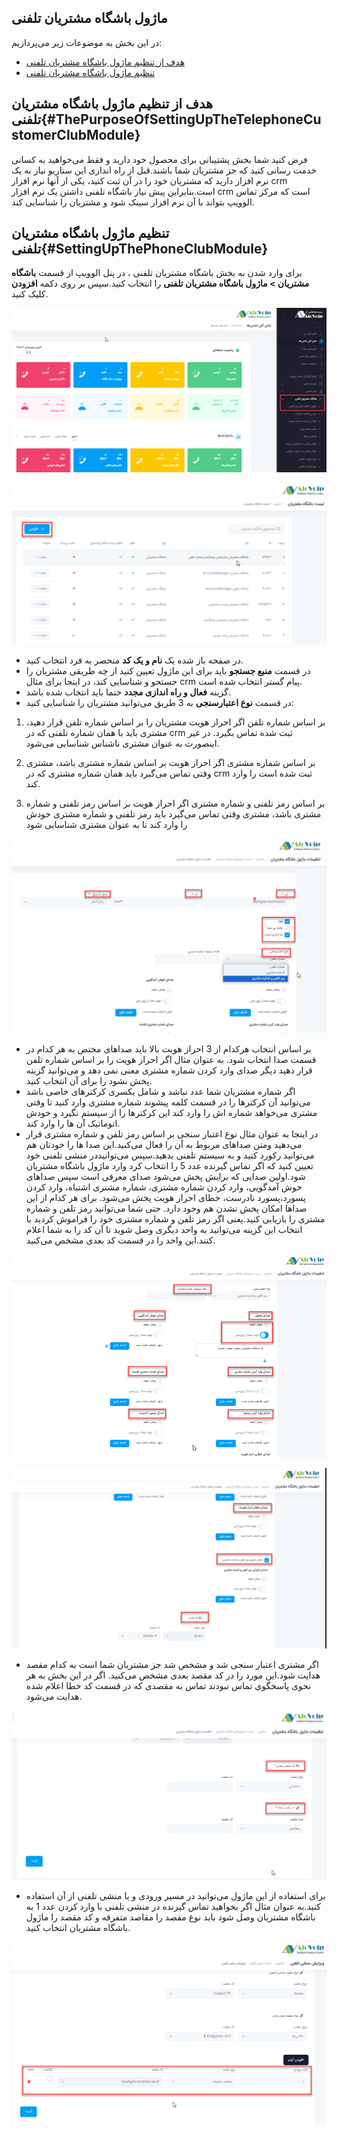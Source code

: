 
## ماژول باشگاه مشتریان تلفنی

در این بخش به موضوعات زیر می‌پردازیم:
- [هدف از تنظیم ماژول باشگاه مشتریان تلفنی ](#ThePurposeOfSettingUpTheTelephoneCustomerClubModule)
- [ تنظیم ماژول باشگاه مشتریان تلفنی ](#SettingUpThePhoneClubModule)

## هدف از تنظیم ماژول باشگاه مشتریان تلفنی{#ThePurposeOfSettingUpTheTelephoneCustomerClubModule}
فرض کنید شما بخش پشتیبانی برای محصول خود دارید و فقط می‌خواهید به کسانی خدمت رسانی کنید که جز مشتریان شما باشند.قبل از راه اندازی این سناریو نیاز به یک نرم افزار دارید که مشتریان خود را در آن ثبت کنید، یکی از آنها نرم افزار crm است.بنابراین پیش نیاز باشگاه تلفنی داشتن یک نرم افزار crm است که مرکز تماس الوویپ  بتواند با آن نرم افزار سینک شود و مشتریان را شناسایی کند.

##  تنظیم ماژول باشگاه مشتریان تلفنی{#SettingUpThePhoneClubModule}
برای وارد شدن به بخش باشگاه مشتریان تلفنی ، در پنل الوویپ  از قسمت **باشگاه مشتریان > ماژول باشگاه مشتریان تلفنی** را انتخاب کنید.سپس بر روی دکمه **افزودن** کلیک کنید.


![مسیر باز کردن باشگاه مشتریان ](./Images/customer-club-1.png)

![مسیر باز کردن باشگاه مشتریان ](./Images/customer-club-2.png)

- در صفحه باز شده یک **نام و یک کد** منحصر به فرد انتخاب کنید.
- در قسمت **منبع جستجو** باید  برای این ماژول تعیین کنید از چه طریقی مشتریان را جستجو و شناسایی کند، در اینجا برای مثال crm پیام گستر انتخاب شده است.
- گزینه **فعال و راه اندازی مجدد** حتما باید انتخاب شده باشد.
- در قسمت **نوع اعتبارسنجی** به 3 طریق می‌توانید مشتریان را شناسایی کنید:

1.	بر اساس شماره تلفن
اگر احراز هویت مشتریان را بر اساس شماره تلفن قرار دهید، مشتری باید با همان شماره تلفنی که در crm ثبت شده تماس بگیرد. در غیر اینصورت به عنوان مشتری ناشناس شناسایی می‌شود.

2.	بر اساس شماره مشتری 
اگر احراز هویت بر اساس شماره مشتری باشد، مشتری وقتی تماس می‌گیرد باید همان شماره مشتری که در crm ثبت شده است را وارد کند.

3.	بر اساس رمز تلفنی و شماره مشتری
اگر احراز هویت بر اساس رمز تلفنی و شماره مشتری باشد، مشتری وقتی تماس می‌گیرد باید رمز تلفنی و شماره مشتری خودش را وارد کند تا به عنوان مشتری شناسایی شود

![مسیر باز کردن باشگاه مشتریان ](./Images/customer-club-3.png)

- بر اساس انتخاب هرکدام از 3 احراز هویت بالا باید صداهای مختص به هر کدام در قسمت صدا انتخاب شود. به عنوان مثال اگر احراز هویت را بر اساس شماره تلفن قرار دهید  دیگر صدای وارد کردن شماره مشتری معنی نمی دهد و می‌توانید گزینه پخش نشود را برای آن انتخاب کنید.
- اگر شماره مشتریان شما  عدد نباشد و شامل یکسری کرکترهای خاصی باشد می‌توانید آن کرکترها را در قسمت کلمه پیشوند شماره مشتری وارد کنید تا وقتی مشتری می‌خواهد شماره اش را وارد کند این کرکترها را از سیستم نگیرد و خودش اتوماتیک آن ها را وارد کند.
- در اینجا به عنوان مثال  نوع اعتبار سنجی بر اساس رمز تلفن و شماره مشتری قرار می‌دهید ومتن صداهای مربوط به آن را فعال می‌کنید.این صدا ها را خودتان هم می‌توانید رکورد کنید و به سیستم تلفنی بدهید.سپس می‌توانیددر منشی تلفنی خود تعیین کنید که اگر تماس گیرنده عدد 5 را انتخاب کرد وارد ماژول باشگاه مشتریان شود.اولین صدایی که برایش پخش می‌شود صدای معرفی است سپس صداهای خوش آمدگویی، وارد کردن شماره مشتری، شماره مشتری اشتباه، وارد کردن پسورد،پسورد نادرست،  خطای احراز هویت پخش می‌شود. برای هر کدام از این صداها امکان پخش نشدن هم وجود دارد. حتی شما می‌توانید رمز تلفن و شماره مشتری را بازیابی کنید.یعنی اگر رمز تلفن و شماره مشتری خود را فراموش کردید با انتخاب این گزینه می‌توانید به واحد دیگری وصل شوید تا آن کد را به شما اعلام کنند.این واحد را در قسمت کد بعدی  مشخص می‌کنید.

![مسیر باز کردن باشگاه مشتریان ](./Images/customer-club-4.png)

![مسیر باز کردن باشگاه مشتریان ](./Images/customer-club-5.png)
- اگر مشتری اعتبار سنجی شد و مشخص شد  جز مشتریان شما است به کدام مقصد هدایت شود.این مورد را در کد مقصد بعدی مشخص می‌کنید. اگر در این بخش به هر نحوی پاسخگوی تماس نبودند تماس به مقصدی که در قسمت کد خطا اعلام شده هدایت می‌شود.

![مسیر باز کردن باشگاه مشتریان ](./Images/customer-club-6.png)
- برای استفاده از این ماژول می‌توانید  در مسیر ورودی و یا  منشی تلفنی از آن استفاده کنید.به عنوان مثال اگر بخواهید تماس گیرنده در منشی تلفنی با وارد کردن عدد 1 به باشگاه مشتریان وصل شود باید نوع مقصد را مقاصد متفرقه و کد مقصد را ماژول باشگاه مشتریان انتخاب کنید. 

![مسیر باز کردن باشگاه مشتریان ](./Images/customer-club-7.png)

